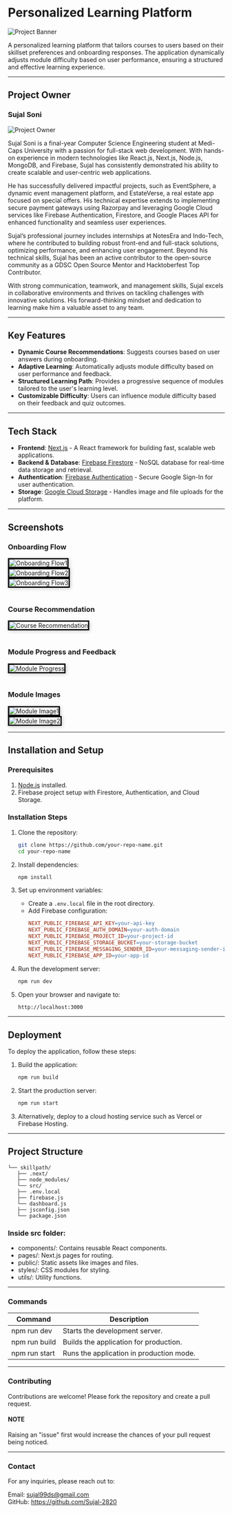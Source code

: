 # Personalized Learning Platform

![Project Banner](img/readme/banner.png)

A personalized learning platform that tailors courses to users based on their skillset preferences and onboarding responses. The application dynamically adjusts module difficulty based on user performance, ensuring a structured and effective learning experience.

---

## Project Owner
   ### Sujal Soni
   ![Project Owner](https://avatars.githubusercontent.com/u/112640952?v=4)

Sujal Soni is a final-year Computer Science Engineering student at Medi-Caps University with a passion for full-stack web development. With hands-on experience in modern technologies like React.js, Next.js, Node.js, MongoDB, and Firebase, Sujal has consistently demonstrated his ability to create scalable and user-centric web applications.

He has successfully delivered impactful projects, such as EventSphere, a dynamic event management platform, and EstateVerse, a real estate app focused on special offers. His technical expertise extends to implementing secure payment gateways using Razorpay and leveraging Google Cloud services like Firebase Authentication, Firestore, and Google Places API for enhanced functionality and seamless user experiences.

Sujal’s professional journey includes internships at NotesEra and Indo-Tech, where he contributed to building robust front-end and full-stack solutions, optimizing performance, and enhancing user engagement. Beyond his technical skills, Sujal has been an active contributor to the open-source community as a GDSC Open Source Mentor and Hacktoberfest Top Contributor.

With strong communication, teamwork, and management skills, Sujal excels in collaborative environments and thrives on tackling challenges with innovative solutions. His forward-thinking mindset and dedication to learning make him a valuable asset to any team.

---

## Key Features

- **Dynamic Course Recommendations**: Suggests courses based on user answers during onboarding.
- **Adaptive Learning**: Automatically adjusts module difficulty based on user performance and feedback.
- **Structured Learning Path**: Provides a progressive sequence of modules tailored to the user's learning level.
- **Customizable Difficulty**: Users can influence module difficulty based on their feedback and quiz outcomes.

---

## Tech Stack

- **Frontend**: [Next.js](https://nextjs.org/) - A React framework for building fast, scalable web applications.
- **Backend & Database**: [Firebase Firestore](https://firebase.google.com/docs/firestore) - NoSQL database for real-time data storage and retrieval.
- **Authentication**: [Firebase Authentication](https://firebase.google.com/docs/auth) - Secure Google Sign-In for user authentication.
- **Storage**: [Google Cloud Storage](https://cloud.google.com/storage) - Handles image and file uploads for the platform.

---

## Screenshots

### Onboarding Flow
<img src="img/readme/onboarding1.png" alt="Onboarding Flow1" style="border: 3px solid #000; box-shadow: 2px 2px 8px rgba(0, 0, 0, 0.2);"/>
<br/>
<img src="img/readme/onboarding2.png" alt="Onboarding Flow2" style="border: 3px solid #000; box-shadow: 2px 2px 8px rgba(0, 0, 0, 0.2);"/>
<br/>
<img src="img/readme/onboarding3.png" alt="Onboarding Flow3" style="border: 3px solid #000; box-shadow: 2px 2px 8px rgba(0, 0, 0, 0.2);"/>
<br/><br/>

### Course Recommendation
<img src="img/readme/course-recommendation.png" alt="Course Recommendation" style="border: 3px solid #000; box-shadow: 2px 2px 8px rgba(0, 0, 0, 0.2);"/>
<br/><br/>

### Module Progress and Feedback
<img src="img/readme/module-list2.png" alt="Module Progress" style="border: 3px solid #000; box-shadow: 2px 2px 8px rgba(0, 0, 0, 0.2);"/>
<br/><br/>

### Module Images
<img src="img/readme/module.png" alt="Module Image1" style="border: 3px solid #000; box-shadow: 2px 2px 8px rgba(0, 0, 0, 0.2);"/>
<br/>
<img src="img/readme/module2.png" alt="Module Image2" style="border: 3px solid #000; box-shadow: 2px 2px 8px rgba(0, 0, 0, 0.2);"/>


---


## Installation and Setup

### Prerequisites

1. [Node.js](https://nodejs.org/) installed.
2. Firebase project setup with Firestore, Authentication, and Cloud Storage.

### Installation Steps

1. Clone the repository:
   ```bash
   git clone https://github.com/your-repo-name.git
   cd your-repo-name
   ```

2. Install dependencies:
   ```bash
   npm install
   ```

3. Set up environment variables:
   - Create a `.env.local` file in the root directory.
   - Add Firebase configuration:
     ```makefile
     NEXT_PUBLIC_FIREBASE_API_KEY=your-api-key
     NEXT_PUBLIC_FIREBASE_AUTH_DOMAIN=your-auth-domain
     NEXT_PUBLIC_FIREBASE_PROJECT_ID=your-project-id
     NEXT_PUBLIC_FIREBASE_STORAGE_BUCKET=your-storage-bucket
     NEXT_PUBLIC_FIREBASE_MESSAGING_SENDER_ID=your-messaging-sender-id
     NEXT_PUBLIC_FIREBASE_APP_ID=your-app-id
     ```

4. Run the development server:
     ```bash
     npm run dev
     ```

5. Open your browser and navigate to:
     ```bash
     http://localhost:3000
     ```

---

## Deployment
To deploy the application, follow these steps:

1. Build the application:
   ```bash
   npm run build
   ```

2. Start the production server:
   ```bash
   npm run start
   ```

3. Alternatively, deploy to a cloud hosting service such as Vercel or Firebase Hosting.

---

## Project Structure
   ```
   └── skillpath/
      ├── .next/
      ├── node_modules/
      └── src/
      ├── .env.local
      ├── firebase.js
      └── dashboard.js
      ├── jsconfig.json
      └── package.json
   ```

### Inside src folder:
   - components/: Contains reusable React components.
   - pages/: Next.js pages for routing.
   - public/: Static assets like images and files.
   - styles/: CSS modules for styling.
   - utils/: Utility functions.

---

### Commands

| **Command**   | **Description**                          |
|---------------|------------------------------------------|
| npm run dev   | Starts the development server.           |
| npm run build | Builds the application for production.   |
| npm run start | Runs the application in production mode. |

---

### Contributing
Contributions are welcome! Please fork the repository and create a pull request.
<br/>
#### NOTE
Raising an "issue" first would increase the chances of your pull request being noticed.

---

### Contact
For any inquiries, please reach out to:

Email: sujal99ds@gmail.com
<br/>
GitHub: https://github.com/Sujal-2820




